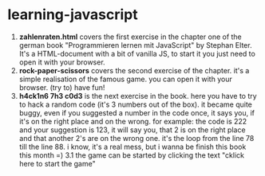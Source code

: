 # learning-javascript
1. **zahlenraten.html** covers the first exercise in the chapter one of the german book "Programmieren lernen mit JavaScript" by Stephan Elter. It's a HTML-document with a bit of vanilla JS, to start it you just need to open it with your browser.
2. **rock-paper-scissors** covers the second exercise of the chapter. it's a simple realisation of the famous game. you can open it with your browser. (try to) have fun!
3. **h4ck1n6 7h3 c0d3** is the next exercise in the book. here you have to try to hack a random code (it's 3 numbers out of the box). it became quite buggy, even if you suggested a number in the code once, it says you, if it's on the right place and on the wrong. for example: the code is 222 and your suggestion is 123, it will say you, that 2 is on the right place and that another 2's are on the wrong one. it's the loop from the line 78 till the line 88. i know, it's a real mess, but i wanna be finish this book this month =)
  3.1 the game can be started by clicking the text "cklick here to start the game"
